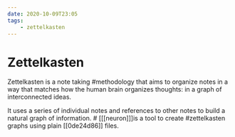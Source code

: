 ```yaml
---
date: 2020-10-09T23:05
tags:
    - zettelkasten
---
```


# Zettelkasten

Zettelkasten is a note taking #methodology that aims to organize notes in a way
that matches how the human brain organizes thoughts: in a graph of
interconnected ideas.

It uses a series of individual notes and references to other notes to build a
natural graph of information. # [[[neuron]]]is a tool to create #zettelkasten graphs
using plain [[0de24d86]] files.
